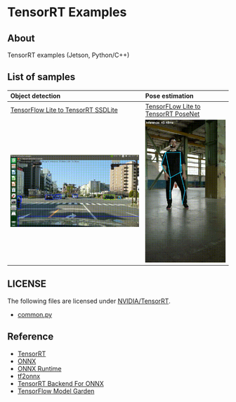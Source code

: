 # TensorRT Examples

## About
TensorRT examples (Jetson, Python/C++)

## List of samples

|Object detection|Pose estimation|
|:--|:--|
|[TensorFlow Lite to TensorRT SSDLite](python/detection/README.md)|[TensorFLow Lite to TensorRT PoseNet](python/posenet/README.md)
|![detection](images/detection.gif)|![posenet](images/posenet.gif)|

## LICENSE
The following files are licensed under [NVIDIA/TensorRT](https://github.com/NVIDIA/TensorRT).
- [common.py](python/detection/common.py)
  
## Reference
- [TensorRT](https://github.com/NVIDIA/TensorRT)
- [ONNX](https://github.com/onnx/onnx)
- [ONNX Runtime](https://github.com/microsoft/onnxruntime)
- [tf2onnx](https://github.com/onnx/tensorflow-onnx)
- [TensorRT Backend For ONNX](https://github.com/onnx/onnx-tensorrt)
- [TensorFlow Model Garden](https://github.com/tensorflow/models)